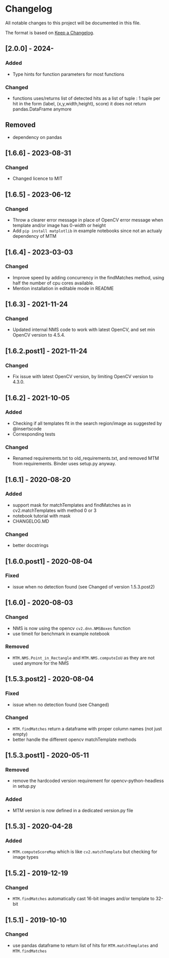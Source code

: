 # Changelog
All notable changes to this project will be documented in this file.  

The format is based on [Keep a Changelog](https://keepachangelog.com/en/1.0.0/).  

## [2.0.0] - 2024-

### Added
- Type hints for function parameters for most functions

### Changed
- functions uses/returns list of detected hits as a list of tuple : 1 tuple per hit in the form (label, (x,y,width,height), score) 
it does not return pandas.DataFrame anymore

## Removed
- dependency on pandas


## [1.6.6] - 2023-08-31 

### Changed 
- Changed licence to MIT


## [1.6.5] - 2023-06-12

### Changed
- Throw a clearer error message in place of OpenCV error message when template and/or image has 0-width or height
- Add `pip install matplotlib` in example notebooks since not an actualy dependency of MTM


## [1.6.4] - 2023-03-03

### Changed 
- Improve speed by adding concurrency in the findMatches method, using half the number of cpu cores available.
- Mention installation in editable mode in README


## [1.6.3] - 2021-11-24  

### Changed 
- Updated internal NMS code to work with latest OpenCV, and set min OpenCV version to 4.5.4.   


## [1.6.2.post1] - 2021-11-24  

### Changed
- Fix issue with latest OpenCV version, by limiting OpenCV version to 4.3.0.  


## [1.6.2] - 2021-10-05

### Added
- Checking if all templates fit in the search region/image as suggested by @insertscode
- Corresponding tests

### Changed
- Renamed requirements.txt to old_requirements.txt, and removed MTM from requirements. Binder uses setup.py anyway.


## [1.6.1] - 2020-08-20

### Added
- support mask for matchTemplates and findMatches as in cv2.matchTemplates with method 0 or 3
- notebook tutorial with mask
- CHANGELOG.MD

### Changed
- better docstrings


## [1.6.0.post1] - 2020-08-04

### Fixed
- issue when no detection found (see Changed of version 1.5.3.post2)


## [1.6.0] - 2020-08-03

### Changed
- NMS is now using the opencv `cv2.dnn.NMSBoxes` function
- use timeit for benchmark in example notebook

### Removed
- `MTM.NMS.Point_in_Rectangle` and `MTM.NMS.computeIoU` as they are not used anymore for the NMS


## [1.5.3.post2] - 2020-08-04

### Fixed
- issue when no detection found (see Changed)

### Changed
- `MTM.findMatches` return a dataframe with proper column names (not just empty)
- better handle the different opencv matchTemplate methods


## [1.5.3.post1] - 2020-05-11

### Removed
- remove the hardcoded version requirement for opencv-python-headless in setup.py

### Added
- MTM version is now defined in a dedicated version.py file


## [1.5.3] - 2020-04-28

### Added
- `MTM.computeScoreMap` which is like `cv2.matchTemplate` but checking for image types


## [1.5.2] - 2019-12-19

### Changed
- `MTM.findMatches` automatically cast 16-bit images and/or template to 32-bit


## [1.5.1] - 2019-10-10  

### Changed
- use pandas dataframe to return list of hits for `MTM.matchTemplates` and `MTM.findMatches` 
